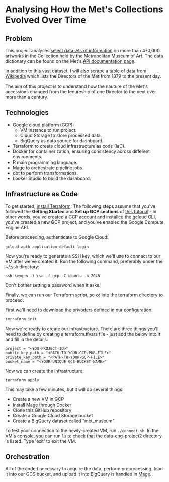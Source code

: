 # Analysing How the Met's Collections Evolved Over Time

## Problem
This project analyses [select datasets of information](https://github.com/metmuseum/openaccess) on more than 470,000 artworks in the Collection held by the Metropolitan Museum of Art. The data dictionary can be found on the Met's [API documentation page](https://metmuseum.github.io/#object).

In addition to this vast dataset, I will also scrape [a table of data from Wikipedia](https://en.wikipedia.org/wiki/List_of_directors_of_the_Metropolitan_Museum_of_Art) which lists the Directors of the Met from 1879 to the present day.

The aim of this project is to understand how the nauture of the Met's accessions changed from the tenureship of one Director to the next over more than a century.

## Technologies
* Google cloud platform (GCP):
  * VM Instance to run project.
  * Cloud Storage to store processed data.
  * BigQuery as data source for dashboard.
* Terraform to create cloud infrastructure as code (IaC).
* Docker for containerization, ensuring consistency across different environments.
* R main programming language.
* Mage to orchestrate pipeline jobs.
* dbt to perform transformations.
* Looker Studio to build the dashboard.

## Infrastructure as Code
To get started, [install Terraform](https://developer.hashicorp.com/terraform/tutorials/gcp-get-started/install-cli). The following steps assume that you've followed the **Getting Started** and **Set up GCP sections** of [this tutorial](https://developer.hashicorp.com/terraform/tutorials/gcp-get-started/google-cloud-platform-build) - in other words, you've created a GCP account and installed the gcloud CLI, you've created a new GCP project, and you've enabled the Google Compute Engine API.

Before proceeding, authenticate to Google Cloud:

`gcloud auth application-default login`

Now you're ready to generate a SSH key, which we'll use to connect to our VM after we've created it. Run the following command, preferably under the ~/.ssh directory:

`ssh-keygen -t rsa -f gcp -C ubuntu -b 2048`

Don't bother setting a password when it asks.

Finally, we can run our Terraform script, so `cd` into the terraform directory to proceed.

First we'll need to download the privoders defined in our configuration:

`terraform init`

Now we're ready to create our infrastructure. There are three things you'll need to define by creating a terraform.tfvars file - just add the below into it and fill in the details:

    project = "<YOU-PROJECT-ID>"
    public_key_path = "<PATH-TO-YOUR-GCP.PUB-FILE>"
    private_key_path = "<PATH-TO-YOUR-GCP-FILE>"
    bucket_name = "<YOUR-UNIQUE-GCS-BUCKET-NAME>"

Now we can create the infrastructure:

`terraform apply`

This may take a few minutes, but it will do several things:
* Create a new VM in GCP
* Install Mage through Docker
* Clone this GitHub repository
* Create a Google Cloud Storage bucket
* Create a BigQuery dataset called "met_museum"

To test your connection to the newly-created VM, run `./connect.sh`. In the VM's console, you can run `ls` to check that the data-eng-project2 directory is listed. Type 'exit' to exit the VM.

## Orchestration

All of the coded necessary to acquire the data, perform preprocessing, load it into our GCS bucket, and upload it into BigQuery is handled in [Mage](https://www.mage.ai/). 
